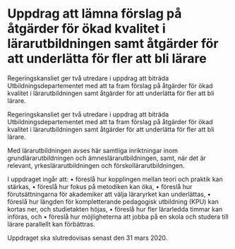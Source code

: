 # Uppdrag att lämna förslag på åtgärder för ökad kvalitet i lärarutbildningen samt åtgärder för att underlätta för fler att bli lärare

Regeringskansliet ger två utredare i uppdrag att biträda Utbildningsdepartementet med att ta fram förslag på åtgärder för ökad kvalitet i lärarutbildningen samt åtgärder för att underlätta för fler att bli lärare.

Regeringskansliet ger två utredare i uppdrag att biträda Utbildningsdepartementet med att ta fram förslag på åtgärder för ökad kvalitet i lärarutbildningen samt åtgärder för att underlätta för fler att bli lärare.

Med lärarutbildningen avses här samtliga inriktningar inom grundlärarutbildningen och ämneslärarutbildningen, samt, när det är relevant, yrkeslärarutbildningen och förskollärarutbildningen.

I uppdraget ingår att:
• föreslå hur kopplingen mellan teori och praktik kan stärkas,
• föreslå hur fokus på metodiken kan öka,
• föreslå hur förutsättningarna för akademiker att välja läraryrket kan
underlättas,
• föreslå hur längden för kompletterande pedagogisk utbildning (KPU)
kan kortas ner, och studietakten höjas,
• föreslå hur fler lärarledda timmar kan införas, och
• föreslå hur möjligheterna att jobba på en skola och studera till lärare
parallellt kan förbättras.

Uppdraget ska slutredovisas senast den 31 mars 2020.

